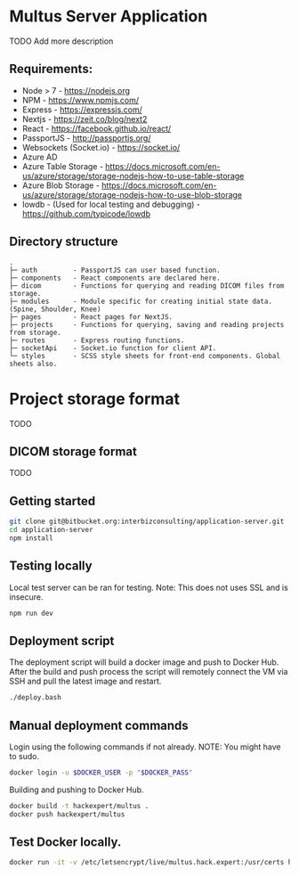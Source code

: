 # Multus Server Application

TODO Add more description

## Requirements:

- Node > 7 - https://nodejs.org
- NPM - https://www.npmjs.com/
- Express - https://expressjs.com/
- Nextjs - https://zeit.co/blog/next2
- React - https://facebook.github.io/react/
- PassportJS - http://passportjs.org/
- Websockets (Socket.io) - https://socket.io/
- Azure AD
- Azure Table Storage - https://docs.microsoft.com/en-us/azure/storage/storage-nodejs-how-to-use-table-storage
- Azure Blob Storage - https://docs.microsoft.com/en-us/azure/storage/storage-nodejs-how-to-use-blob-storage
- lowdb - (Used for local testing and debugging) - https://github.com/typicode/lowdb

## Directory structure

```
.                
├─ auth         - PassportJS can user based function.
├─ components   - React components are declared here.
├─ dicom        - Functions for querying and reading DICOM files from storage.
├─ modules      - Module specific for creating initial state data. (Spine, Shoulder, Knee)
├─ pages        - React pages for NextJS.
├─ projects     - Functions for querying, saving and reading projects from storage.
├─ routes       - Express routing functions.
├─ socketApi    - Socket.io function for client API.
└─ styles       - SCSS style sheets for front-end components. Global sheets also.
```

# Project storage format

TODO 

## DICOM storage format

TODO 

## Getting started

```sh
git clone git@bitbucket.org:interbizconsulting/application-server.git
cd application-server
npm install
```

## Testing locally

Local test server can be ran for testing. Note: This does not uses SSL and is insecure.

```bash
npm run dev
```

## Deployment script

The deployment script will build a docker image and push to Docker Hub. After the build and push process the script will remotely connect the VM via SSH and pull the latest image and restart.

```bash
./deploy.bash
```

## Manual deployment commands

Login using the following commands if not already.  NOTE: You might have to sudo.

```sh
docker login -u $DOCKER_USER -p "$DOCKER_PASS"
```

Building and pushing to Docker Hub.

```sh
docker build -t hackexpert/multus .
docker push hackexpert/multus
```

## Test Docker locally.
```bash
docker run -it -v /etc/letsencrypt/live/multus.hack.expert:/usr/certs hackexpert/application-server
```
